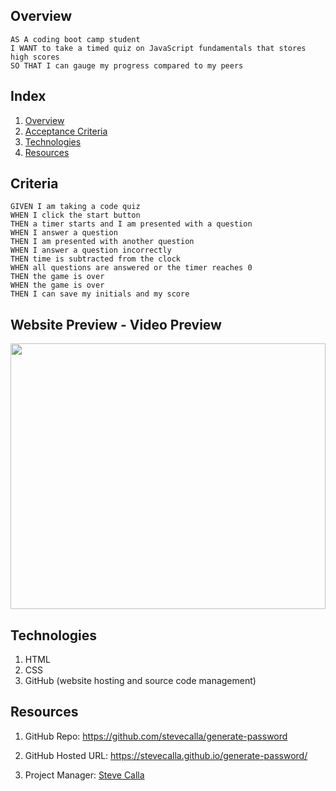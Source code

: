 
## Overview

```
AS A coding boot camp student
I WANT to take a timed quiz on JavaScript fundamentals that stores high scores
SO THAT I can gauge my progress compared to my peers
```


## Index

<!-- <details><summary></summary> -->

1. [Overview](#overview)
2. [Acceptance Criteria](#criteria)
4. [Technologies](#technologies)
6. [Resources](#resources)


## Criteria

```
GIVEN I am taking a code quiz
WHEN I click the start button
THEN a timer starts and I am presented with a question
WHEN I answer a question
THEN I am presented with another question
WHEN I answer a question incorrectly
THEN time is subtracted from the clock
WHEN all questions are answered or the timer reaches 0
THEN the game is over
WHEN the game is over
THEN I can save my initials and my score
```

## Website Preview - Video Preview

<!-- <img src="https://media.giphy.com/media/EvIYpPKoJpXhnHvkjD/giphy-downsized-large.gif" width="100%" height="500"/> -->

<img src="https://media.giphy.com/media/vyRpm5Rk0Ab5LBYt8T/giphy-downsized-large.gif" width="100%" height="425"/>

## Technologies

1. HTML
2. CSS
3. GitHub (website hosting and source code management)

## Resources

1. GitHub Repo: <https://github.com/stevecalla/generate-password>

2. GitHub Hosted URL: <https://stevecalla.github.io/generate-password/>

3. Project Manager: [Steve Calla](https://github.com/stevecalla)
